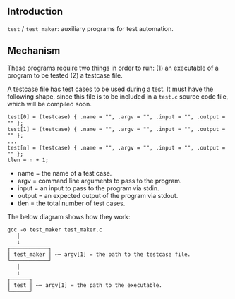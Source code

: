 ## Introduction

`test` / `test_maker`: auxiliary programs for test automation.

## Mechanism

These programs require two things in order to run: (1) an executable of a program to be tested (2) a testcase file.

A testcase file has test cases to be used during a test. It must have the following shape, since this file is to be included in a `test.c` source code file, which will be compiled soon.

```
test[0] = (testcase) { .name = "", .argv = "", .input = "", .output = "" };
test[1] = (testcase) { .name = "", .argv = "", .input = "", .output = "" };
...
test[n] = (testcase) { .name = "", .argv = "", .input = "", .output = "" };
tlen = n + 1;
```

- name = the name of a test case.
- argv = command line arguments to pass to the program.
- input = an input to pass to the program via stdin.
- output = an expected output of the program via stdout.
- tlen = the total number of test cases.

The below diagram shows how they work:

```
gcc -o test_maker test_maker.c
   │
   ↓
┌────────────┐
│ test_maker │ ←─ argv[1] = the path to the testcase file.
└────────────┘
   │
   ↓
┌──────┐
│ test │ ←─ argv[1] = the path to the executable.
└──────┘
```